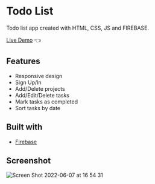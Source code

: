 # Todo List

Todo list app created with HTML, CSS, JS and FIREBASE.

[Live Demo](https://igips.github.io/todo-list/) :point_left:

## Features
* Responsive design
* Sign Up/In 
* Add/Delete projects
* Add/Edit/Delete tasks
* Mark tasks as completed
* Sort tasks by date

## Built with
- [Firebase](https://firebase.google.com/)

## Screenshot

![Screen Shot 2022-06-07 at 16 54 31](https://user-images.githubusercontent.com/33441779/172417581-26aa0aac-cc64-4e26-80a5-86cb48903444.png)





